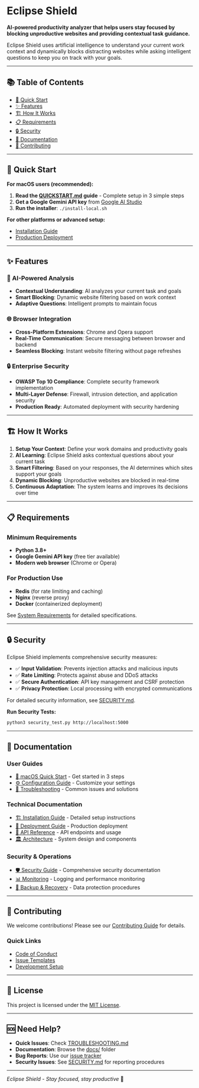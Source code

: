 # Eclipse Shield

**AI-powered productivity analyzer that helps users stay focused by blocking unproductive websites and providing contextual task guidance.**

Eclipse Shield uses artificial intelligence to understand your current work context and dynamically blocks distracting websites while asking intelligent questions to keep you on track with your goals.

---

## 📚 Table of Contents

- [🚀 Quick Start](#-quick-start)
- [✨ Features](#-features)
- [🏗️ How It Works](#️-how-it-works)
- [📋 Requirements](#-requirements)
- [🔒 Security](#-security)
- [📖 Documentation](#-documentation)
- [🤝 Contributing](#-contributing)

---

## 🚀 Quick Start

**For macOS users (recommended):**

1. **Read the [QUICKSTART.md](QUICKSTART.md) guide** - Complete setup in 3 simple steps
2. **Get a Google Gemini API key** from [Google AI Studio](https://aistudio.google.com/)
3. **Run the installer**: `./install-local.sh`

**For other platforms or advanced setup:**
- [Installation Guide](docs/INSTALLATION.md)
- [Production Deployment](docs/DEPLOYMENT.md)

---

## ✨ Features

### 🧠 AI-Powered Analysis
- **Contextual Understanding**: AI analyzes your current task and goals
- **Smart Blocking**: Dynamic website filtering based on work context
- **Adaptive Questions**: Intelligent prompts to maintain focus

### 🌐 Browser Integration
- **Cross-Platform Extensions**: Chrome and Opera support
- **Real-Time Communication**: Secure messaging between browser and backend
- **Seamless Blocking**: Instant website filtering without page refreshes

### 🔒 Enterprise Security
- **OWASP Top 10 Compliance**: Complete security framework implementation
- **Multi-Layer Defense**: Firewall, intrusion detection, and application security
- **Production Ready**: Automated deployment with security hardening

---

## 🏗️ How It Works

1. **Setup Your Context**: Define your work domains and productivity goals
2. **AI Learning**: Eclipse Shield asks contextual questions about your current task
3. **Smart Filtering**: Based on your responses, the AI determines which sites support your goals
4. **Dynamic Blocking**: Unproductive websites are blocked in real-time
5. **Continuous Adaptation**: The system learns and improves its decisions over time

---

## 📋 Requirements

### Minimum Requirements
- **Python 3.8+**
- **Google Gemini API key** (free tier available)
- **Modern web browser** (Chrome or Opera)

### For Production Use
- **Redis** (for rate limiting and caching)
- **Nginx** (reverse proxy)
- **Docker** (containerized deployment)

See [System Requirements](docs/REQUIREMENTS.md) for detailed specifications.

---

## 🔒 Security

Eclipse Shield implements comprehensive security measures:

- ✅ **Input Validation**: Prevents injection attacks and malicious inputs
- ✅ **Rate Limiting**: Protects against abuse and DDoS attacks  
- ✅ **Secure Authentication**: API key management and CSRF protection
- ✅ **Privacy Protection**: Local processing with encrypted communications

For detailed security information, see [SECURITY.md](SECURITY.md).

**Run Security Tests:**
```bash
python3 security_test.py http://localhost:5000
```

---

## 📖 Documentation

### User Guides
- [🍎 macOS Quick Start](QUICKSTART.md) - Get started in 3 steps
- [⚙️ Configuration Guide](docs/CONFIGURATION.md) - Customize your settings
- [🔧 Troubleshooting](TROUBLESHOOTING.md) - Common issues and solutions

### Technical Documentation
- [🏗️ Installation Guide](docs/INSTALLATION.md) - Detailed setup instructions
- [🚀 Deployment Guide](docs/DEPLOYMENT.md) - Production deployment
- [🔌 API Reference](docs/API.md) - API endpoints and usage
- [🏛️ Architecture](docs/ARCHITECTURE.md) - System design and components

### Security & Operations
- [🛡️ Security Guide](SECURITY.md) - Comprehensive security documentation
- [📊 Monitoring](docs/MONITORING.md) - Logging and performance monitoring
- [🔄 Backup & Recovery](docs/BACKUP.md) - Data protection procedures

---

## 🤝 Contributing

We welcome contributions! Please see our [Contributing Guide](CONTRIBUTING.md) for details.

### Quick Links
- [Code of Conduct](CODE_OF_CONDUCT.md)
- [Issue Templates](.github/ISSUE_TEMPLATE/)
- [Development Setup](docs/DEVELOPMENT.md)

---

## 📄 License

This project is licensed under the [MIT License](LICENSE).

---

## 🆘 Need Help?

- **Quick Issues**: Check [TROUBLESHOOTING.md](TROUBLESHOOTING.md)
- **Documentation**: Browse the [docs/](docs/) folder
- **Bug Reports**: Use our [issue tracker](../../issues)
- **Security Issues**: See [SECURITY.md](SECURITY.md) for reporting procedures

---

*Eclipse Shield - Stay focused, stay productive* 🎯
